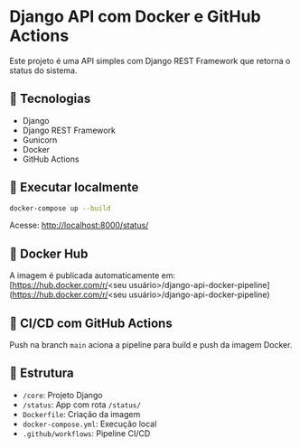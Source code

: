 # Django API com Docker e GitHub Actions

Este projeto é uma API simples com Django REST Framework que retorna o status do sistema.

## 🔧 Tecnologias

- Django
- Django REST Framework
- Gunicorn
- Docker
- GitHub Actions

## 🚀 Executar localmente

```bash
docker-compose up --build
```

Acesse: [http://localhost:8000/status/](http://localhost:8000/status/)

## 🐳 Docker Hub

A imagem é publicada automaticamente em:  
[https://hub.docker.com/r/<seu usuário>/django-api-docker-pipeline](https://hub.docker.com/r/<seu usuário>/django-api-docker-pipeline)

## 🔄 CI/CD com GitHub Actions

Push na branch `main` aciona a pipeline para build e push da imagem Docker.

## 📂 Estrutura

- `/core`: Projeto Django
- `/status`: App com rota `/status/`
- `Dockerfile`: Criação da imagem
- `docker-compose.yml`: Execução local
- `.github/workflows`: Pipeline CI/CD
